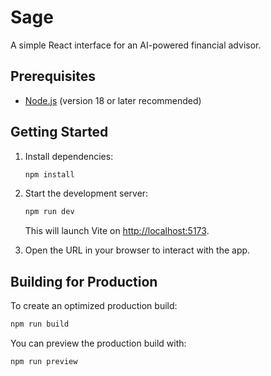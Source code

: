 # Sage

A simple React interface for an AI-powered financial advisor.

## Prerequisites

- [Node.js](https://nodejs.org/) (version 18 or later recommended)

## Getting Started

1. Install dependencies:

   ```bash
   npm install
   ```

2. Start the development server:

   ```bash
   npm run dev
   ```

   This will launch Vite on [http://localhost:5173](http://localhost:5173).

3. Open the URL in your browser to interact with the app.

## Building for Production

To create an optimized production build:

```bash
npm run build
```

You can preview the production build with:

```bash
npm run preview
```
